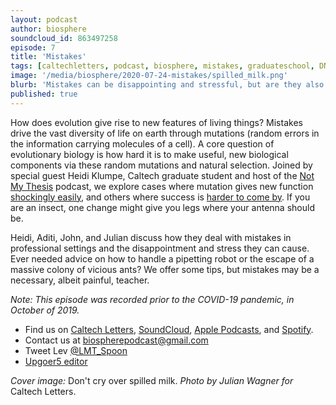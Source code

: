 ```yaml
---
layout: podcast
author: biosphere
soundcloud_id: 863497258
episode: 7
title: 'Mistakes'
tags: [caltechletters, podcast, biosphere, mistakes, graduateschool, DNA, mutations, evolution, ants]
image: '/media/biosphere/2020-07-24-mistakes/spilled_milk.png'
blurb: 'Mistakes can be disappointing and stressful, but are they also useful? Join our conversation to hear about mutations, the sometimes helpful mistakes of evolution, and how graduate students work through lab mishaps'
published: true
---
```


How does evolution give rise to new features of living things? Mistakes drive the vast diversity of life on earth through mutations (random errors in the information carrying molecules of a cell). A core question of evolutionary biology is how hard it is to make useful, new biological components via these random mutations and natural selection. Joined by special guest Heidi Klumpe, Caltech graduate student and host of the <a href="https://caltechletters.github.io/podcasts/not-my-thesis/" target="_blank">Not My Thesis</a> podcast, we explore cases where mutation gives new function <a href="https://doi.org/10.1038/s41467-018-04026-w" target="_blank">shockingly easily</a>, and others where success is <a href="https://www.ncbi.nlm.nih.gov/pmc/articles/PMC4476321/" target="blank">harder to come by</a>. If you are an insect, one change might give you legs where your antenna should be.

Heidi, Aditi, John, and Julian discuss how they deal with mistakes in professional settings and the disappointment and stress they can cause. Ever needed advice on how to handle a pipetting robot or the escape of a massive colony of vicious ants? We offer some tips, but mistakes may be a necessary, albeit painful, teacher.

<i>Note: This episode was recorded prior to the COVID-19 pandemic, in October of 2019.</i>

- Find us on <a href="https://caltechletters.github.io/podcasts/" target="_blank">Caltech Letters</a>, <a href="https://soundcloud.com/caltechletters" target="_blank">SoundCloud</a>, <a href="https://podcasts.apple.com/us/podcast/caltech-letters/id1490801437" target="_blank">Apple Podcasts</a>, and <a href="https://open.spotify.com/show/3yofTYbe1OWjzUAYHKPdzv" target="_blank">Spotify</a>.
- Contact us at [biospherepodcast@gmail.com](mailto:biospherepodcast@gmail.com)
- Tweet Lev <a href="https://twitter.com/LMT_Spoon" target="_blank">@LMT_Spoon</a>
- <a href="https://splasho.com/upgoer5/" target="_blank">Upgoer5 editor</a>

<i>Cover image:</i> Don't cry over spilled milk.<i> Photo by Julian Wagner for </i> Caltech Letters.
